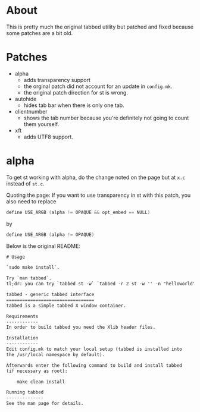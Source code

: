 # About
This is pretty much the original tabbed utility but patched and fixed because some patches are a bit old.

# Patches

- alpha
  - adds transparency support
  - the orginal patch did not account for an update in `config.mk`.
  - the original patch direction for st is wrong.
- autohide
  - hides tab bar when there is only one tab.
- clientnumber
  - shows the tab number because you're definitely not going to count them yourself.
- xft
  - adds UTF8 support.

# alpha
To get st working with alpha, do the change noted on the page but at `x.c` instead of `st.c`.

Quoting the page:
If you want to use transparency in st with this patch, you also need to replace

```C
define USE_ARGB (alpha != OPAQUE && opt_embed == NULL)

```

by

```C
define USE_ARGB (alpha != OPAQUE)

```

Below is the original README:

```txt
# Usage

`sudo make install`.

Try `man tabbed`.
tl;dr: you can try `tabbed st -w` `tabbed -r 2 st -w '' -n "helloworld"` and stuff like that.

tabbed - generic tabbed interface
=================================
tabbed is a simple tabbed X window container.

Requirements
------------
In order to build tabbed you need the Xlib header files.

Installation
------------
Edit config.mk to match your local setup (tabbed is installed into
the /usr/local namespace by default).

Afterwards enter the following command to build and install tabbed
(if necessary as root):

    make clean install

Running tabbed
--------------
See the man page for details.
```

